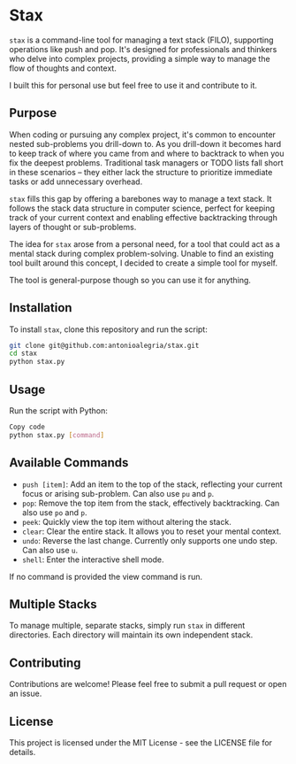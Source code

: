 # Stax

`stax` is a command-line tool for managing a text stack (FILO), supporting operations like push and pop. It's designed for professionals and thinkers who delve into complex projects, providing a simple way to manage the flow of thoughts and context.

I built this for personal use but feel free to use it and contribute to it.

## Purpose

When coding or pursuing any complex project, it's common to encounter nested sub-problems you drill-down to. As you drill-down it becomes hard to keep track of where you came from and where to backtrack to when you fix the deepest problems. Traditional task managers or TODO lists fall short in these scenarios – they either lack the structure to prioritize immediate tasks or add unnecessary overhead.

`stax` fills this gap by offering a barebones way to manage a text stack. It follows the stack data structure in computer science, perfect for keeping track of your current context and enabling effective backtracking through layers of thought or sub-problems.

The idea for `stax` arose from a personal need, for a tool that could act as a mental stack during complex problem-solving. Unable to find an existing tool built around this concept, I decided to create a simple tool for myself.

The tool is general-purpose though so you can use it for anything.

## Installation

To install `stax`, clone this repository and run the script:

```bash
git clone git@github.com:antonioalegria/stax.git
cd stax
python stax.py
```

## Usage

Run the script with Python:

```bash
Copy code
python stax.py [command]
```

## Available Commands

- `push [item]`: Add an item to the top of the stack, reflecting your current focus or arising sub-problem. Can also use `pu` and `p`.
- `pop`: Remove the top item from the stack, effectively backtracking. Can also use `po` and `p`.
- `peek`: Quickly view the top item without altering the stack.
- `clear`: Clear the entire stack. It allows you to reset your mental context.
- `undo`: Reverse the last change. Currently only supports one undo step. Can also use `u`.
- `shell`: Enter the interactive shell mode.

If no command is provided the view command is run.

## Multiple Stacks

To manage multiple, separate stacks, simply run `stax` in different directories. Each directory will maintain its own independent stack.

## Contributing

Contributions are welcome! Please feel free to submit a pull request or open an issue.

## License

This project is licensed under the MIT License - see the LICENSE file for details.
